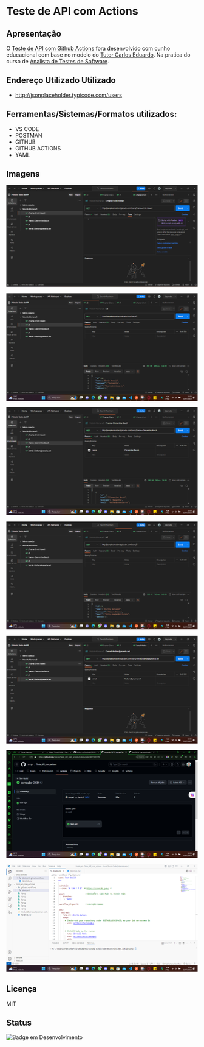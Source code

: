 ﻿# Teste de API com Actions 

## Apresentação

O [Teste de API com Github Actions](https://github.com/ancgci/Teste_API_com_actions) fora desenvolvido
 com cunho educacional com base no modelo do [Tutor Carlos Eduardo](https://github.com/ancgci/Teste_API_com_actions). Na pratica do curso de [Analista de Testes de Software](https://ultima.school/courses/).

## Endereço Utilizado Utilizado

- http://jsonplaceholder.typicode.com/users

## Ferramentas/Sistemas/Formatos utilizados:

- VS CODE
- POSTMAN
- GITHUB 
- GITHUB ACTIONS
- YAML 

## Imagens

![Teste 1](https://github.com/ancgci/Teste_API_com_actions/blob/main/imagens/1.png)

![Teste 2](https://github.com/ancgci/Teste_API_com_actions/blob/main/imagens/2.png)

![Teste 3](https://github.com/ancgci/Teste_API_com_actions/blob/main/imagens/3.png)

![Teste 4](https://github.com/ancgci/Teste_API_com_actions/blob/main/imagens/4.png)

![Teste 5](https://github.com/ancgci/Teste_API_com_actions/blob/main/imagens/5.png)

![Uso do GITHUB ACTIONS](https://github.com/ancgci/Teste_API_com_actions/blob/main/imagens/6.png)

![Uso do VS CODE](https://github.com/ancgci/Teste_API_com_actions/blob/main/imagens/7.png)

## Licença

MIT

## Status

![Badge em Desenvolvimento](http://img.shields.io/static/v1?label=STATUS&message=%20CONCLUIDO&color=GREEN&style=for-the-badge)



